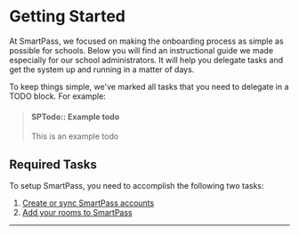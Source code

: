 # Getting Started

At SmartPass, we focused on making the onboarding process as simple as possible for schools. Below you will find an
instructional guide we made especially for our school administrators. It will help you delegate tasks and get the system
up and running in a matter of days.

To keep things simple, we've marked all tasks that you need to delegate in a TODO block. For example:

> #### SPTodo:: Example todo
> This is an example todo

## Required Tasks

To setup SmartPass, you need to accomplish the following two tasks:
1. [Create or sync SmartPass accounts](accounts.md)
2. [Add your rooms to SmartPass](rooms.md)

--- 